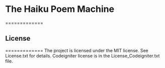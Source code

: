 # The Haiku Poem Machine #
=============

## License ##
=============
The project is licensed under the MIT license. 
See License.txt for details. Codeigniter license is in the License_Codeigniter.txt file.